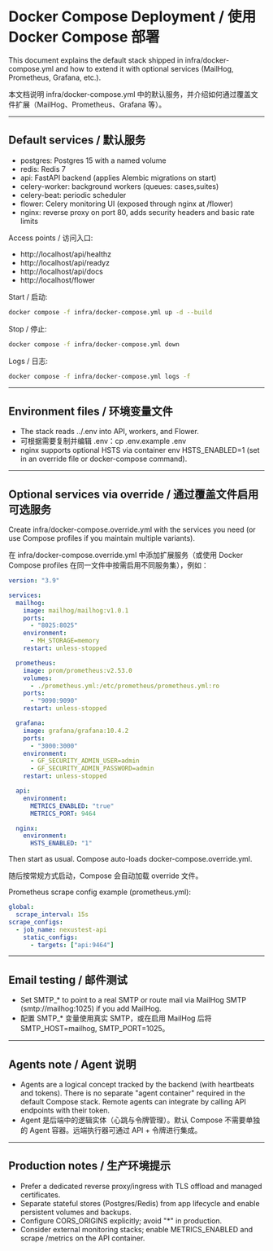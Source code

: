 # Docker Compose Deployment / 使用 Docker Compose 部署

This document explains the default stack shipped in infra/docker-compose.yml and how to extend it with optional services (MailHog, Prometheus, Grafana, etc.).

本文档说明 infra/docker-compose.yml 中的默认服务，并介绍如何通过覆盖文件扩展（MailHog、Prometheus、Grafana 等）。

---

## Default services / 默认服务

- postgres: Postgres 15 with a named volume
- redis: Redis 7
- api: FastAPI backend (applies Alembic migrations on start)
- celery-worker: background workers (queues: cases,suites)
- celery-beat: periodic scheduler
- flower: Celery monitoring UI (exposed through nginx at /flower)
- nginx: reverse proxy on port 80, adds security headers and basic rate limits

Access points / 访问入口:
- http://localhost/api/healthz
- http://localhost/api/readyz
- http://localhost/api/docs
- http://localhost/flower

Start / 启动:
```bash
docker compose -f infra/docker-compose.yml up -d --build
```

Stop / 停止:
```bash
docker compose -f infra/docker-compose.yml down
```

Logs / 日志:
```bash
docker compose -f infra/docker-compose.yml logs -f
```

---

## Environment files / 环境变量文件

- The stack reads ../.env into API, workers, and Flower.
- 可根据需要复制并编辑 .env：cp .env.example .env
- nginx supports optional HSTS via container env HSTS_ENABLED=1 (set in an override file or docker-compose command).

---

## Optional services via override / 通过覆盖文件启用可选服务

Create infra/docker-compose.override.yml with the services you need (or use Compose profiles if you maintain multiple variants).

在 infra/docker-compose.override.yml 中添加扩展服务（或使用 Docker Compose profiles 在同一文件中按需启用不同服务集），例如：

```yaml
version: "3.9"

services:
  mailhog:
    image: mailhog/mailhog:v1.0.1
    ports:
      - "8025:8025"
    environment:
      - MH_STORAGE=memory
    restart: unless-stopped

  prometheus:
    image: prom/prometheus:v2.53.0
    volumes:
      - ./prometheus.yml:/etc/prometheus/prometheus.yml:ro
    ports:
      - "9090:9090"
    restart: unless-stopped

  grafana:
    image: grafana/grafana:10.4.2
    ports:
      - "3000:3000"
    environment:
      - GF_SECURITY_ADMIN_USER=admin
      - GF_SECURITY_ADMIN_PASSWORD=admin
    restart: unless-stopped

  api:
    environment:
      METRICS_ENABLED: "true"
      METRICS_PORT: 9464

  nginx:
    environment:
      HSTS_ENABLED: "1"
```

Then start as usual. Compose auto-loads docker-compose.override.yml.

随后按常规方式启动，Compose 会自动加载 override 文件。

Prometheus scrape config example (prometheus.yml):
```yaml
global:
  scrape_interval: 15s
scrape_configs:
  - job_name: nexustest-api
    static_configs:
      - targets: ["api:9464"]
```

---

## Email testing / 邮件测试

- Set SMTP_* to point to a real SMTP or route mail via MailHog SMTP (smtp://mailhog:1025) if you add MailHog.
- 配置 SMTP_* 变量使用真实 SMTP，或在启用 MailHog 后将 SMTP_HOST=mailhog, SMTP_PORT=1025。

---

## Agents note / Agent 说明

- Agents are a logical concept tracked by the backend (with heartbeats and tokens). There is no separate "agent container" required in the default Compose stack. Remote agents can integrate by calling API endpoints with their token.
- Agent 是后端中的逻辑实体（心跳与令牌管理）。默认 Compose 不需要单独的 Agent 容器。远端执行器可通过 API + 令牌进行集成。

---

## Production notes / 生产环境提示

- Prefer a dedicated reverse proxy/ingress with TLS offload and managed certificates.
- Separate stateful stores (Postgres/Redis) from app lifecycle and enable persistent volumes and backups.
- Configure CORS_ORIGINS explicitly; avoid "*" in production.
- Consider external monitoring stacks; enable METRICS_ENABLED and scrape /metrics on the API container.
